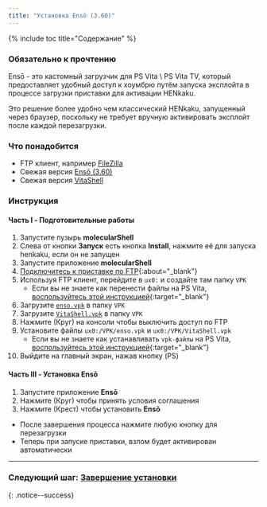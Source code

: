 ```yaml
---
title: "Установка Ensō (3.60)"
---
```


{% include toc title="Содержание" %}

### Обязательно к прочтению

Ensō - это кастомный загрузчик для PS Vita \ PS Vita TV, который предоставляет удобный доступ к хоумбрю путём запуска эксплойта в процессе загрузки приставки для активации HENkaku.

Это решение более удобно чем классический HENkaku, запущенный через браузер, поскольку не требует вручную активировать эксплойт после каждой перезагрузки.

### Что понадобится

* FTP клиент, например [FileZilla](https://filezilla-project.org)
* Свежая версия [Ensō (3.60)](https://github.com/henkaku/enso/releases/latest/)
* Свежая версия [VitaShell](https://github.com/TheOfficialFloW/VitaShell/releases/latest)

### Инструкция

#### Часть I - Подготовительные работы

1. Запустите пузырь **molecularShell**
1. Слева от кнопки **Запуск** есть кнопка **Install**, нажмите её для запуска henkaku, если он не запущен 
1. Запустите приложение **molecularShell**
1. [Подключитесь к приставке по FTP](vitashell#запуск-на-приставке-ftp-сервера){:about="_blank"}
1. Используя FTP клиент, перейдите в `ux0:` и создайте там папку `VPK`
    * Если вы не знаете как перенести файлы на PS Vita, [воспользуйтесь этой  инструкцией](vitashell#запуск-на-приставке-ftp-сервера){:target="_blank"}
1. Загрузите [`enso.vpk`](https://github.com/henkaku/enso/releases/latest/) в папку `VPK`
1. Загрузите [`VitaShell.vpk`](https://github.com/TheOfficialFloW/VitaShell/releases/latest) в папку `VPK`
1. Нажмите (Круг) на консоли чтобы выключить доступ по FTP
1. Установите файлы `ux0:/VPK/enso.vpk` и `ux0:/VPK/VitaShell.vpk`
    * Если вы не знаете как устанавливать `vpk-файлы` на PS Vita, [воспользуйтесь этой  инструкцией](vitashell#установка-файлов-в-формате-vpk){:target="_blank"}
1. Выйдите на главный экран, нажав кнопку (PS)

#### Часть III - Установка Ensō

1. Запустите приложение **Ensō**
1. Нажмите (Круг) чтобы принять условия соглашения
1. Нажмите (Крест) чтобы установить **Ensō**
  + После завершения процесса нажмите любую кнопку для перезагрузки
  + Теперь при запуске приставки, взлом будет активирован автоматически

___

### Следующий шаг: [Завершение установки](finalizing-setup)
{: .notice--success}
